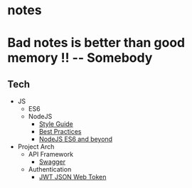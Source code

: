 # notes    

Bad notes is better than good memory !!  -- Somebody
========
## Tech
- JS
  - ES6
  - NodeJS
    - [Style Guide](notes/node_style.guide.md)
    - [Best Practices](notes/node_best_practices.md)
    - [NodeJS ES6 and beyond](notes/node_es6_beyond.md)
- Project Arch
  - API Framework
    - [Swagger](notes/arch_api_swagger.md)
  - Authentication
    - [JWT JSON Web Token](notes/arch_auth_jwt.md)
